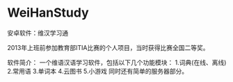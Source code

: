 WeiHanStudy
===========

安卓软件：维汉学习通

2013年上班前参加教育部ITIA比赛的个人项目，当时获得比赛全国二等奖。

软件简介：
一个维语汉语学习软件，包括以下几个功能模块：
  1.词典(在线、离线)
  2.常用语
  3.单词本
  4.云图书
  5.小游戏
同时还有简单的服务器部分。
